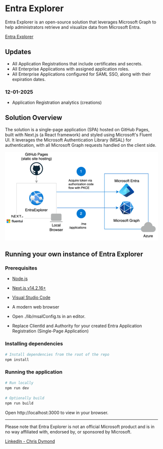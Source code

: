 # Entra Explorer

Entra Explorer is an open-source solution that leverages Microsoft
Graph to help administrators retrieve and visualize data from
Microsoft Entra.

[Entra Explorer](https://www.entraexplorer.com)

## Updates

- All Application Registrations that include certificates and secrets.
- All Enterprise Applications with assigned application roles.
- All Enterprise Applications configured for SAML SSO, along with their expiration dates.

### 12-01-2025
- Application Registration analytics (creations)

## Solution Overview

The solution is a single-page application (SPA) hosted on GitHub Pages,
built with Next.js (a React framework) and styled using Microsoft&apos;s
Fluent UI. It leverages the Microsoft Authentication Library (MSAL) for
authentication, with all Microsoft Graph requests handled on the client
side.

<p align="center">
  <img src="public/entra-explorer.png" width="600">
</p>

## Running your own instance of Entra Explorer

### Prerequisites

- [Node.js](https://nodejs.org/en/download/)
- [Next.js v14.2.16+](https://nextjs.org/docs/getting-started/installation)
- [Visual Studio Code](https://code.visualstudio.com/download)
- A modern web browser

- Open ./lib/msalConfig.ts in an editor.
- Replace ClientId and Authority for your created Entra Application Registration (Single-Page Application)

### Installing dependencies
```bash
# Install dependencies from the root of the repo
npm install
```
### Running the application
```bash
# Run locally
npm run dev

# Optionally build
npm run build
```

Open http://localhost:3000 to view in your browser.

---

Please note that Entra Explorer is not an official Microsoft product
and is in no way affiliated with, endorsed by, or sponsored by
Microsoft.

[LinkedIn - Chris Dymond](https://au.linkedin.com/in/chris-dymond)
